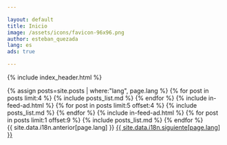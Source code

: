 ```yaml
---

layout: default
title: Inicio
image: /assets/icons/favicon-96x96.png
author: esteban_quezada
lang: es
ads: true

---
```


{% include index_header.html %}
<div>
  {% assign posts=site.posts | where:"lang", page.lang %}
  {% for post in posts limit:4 %}
  {% include posts_list.md %}
  {% endfor %}
  {% include in-feed-ad.html %}
  {% for post in posts limit:5 offset:4 %}
  {% include posts_list.md %}
  {% endfor %}
  {% include in-feed-ad.html %}
  {% for post in posts limit:1 offset:9 %}
  {% include posts_list.md %}
  {% endfor %}
</div>
<div class="pagination">
    <span class="paginate-btn">{{ site.data.i18n.anterior[page.lang] }}</span>
    <span class="paginate-btn"><a href="/page/2/">{{ site.data.i18n.siguiente[page.lang] }}</a></span>
</div>
